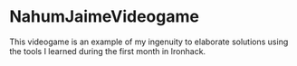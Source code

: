 # NahumJaimeVideogame
This videogame is an example of my ingenuity to elaborate solutions using the tools I learned during the first month in Ironhack.
